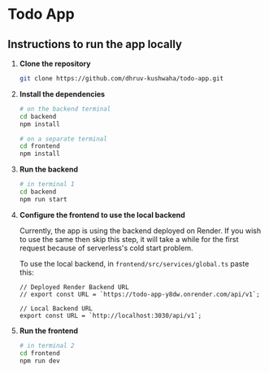 # Todo App

## Instructions to run the app locally

1. **Clone the repository**
    
    ```bash
    git clone https://github.com/dhruv-kushwaha/todo-app.git
    ```
    
2. **Install the dependencies**
    
    ```bash
    # on the backend terminal
    cd backend
    npm install
    ```
    
    ```bash
    # on a separate terminal 
    cd frontend
    npm install
    ```
    
3. **Run the backend**
    
    ```bash
    # in terminal 1
    cd backend
    npm run start
    ```
    
4. **Configure the frontend to use the local backend**
    
    Currently, the app is using the backend deployed on Render.
    If you wish to use the same then skip this step, it will take a while for the first request because of serverless's cold start problem.
    
    To use the local backend, in `frontend/src/services/global.ts` paste this:
    
    ```tsx
    // Deployed Render Backend URL
    // export const URL = `https://todo-app-y8dw.onrender.com/api/v1`;
    
    // Local Backend URL
    export const URL = `http://localhost:3030/api/v1`;
    ```
    
6. **Run the frontend**
    
    ```bash
    # in terminal 2
    cd frontend
    npm run dev
    ```
